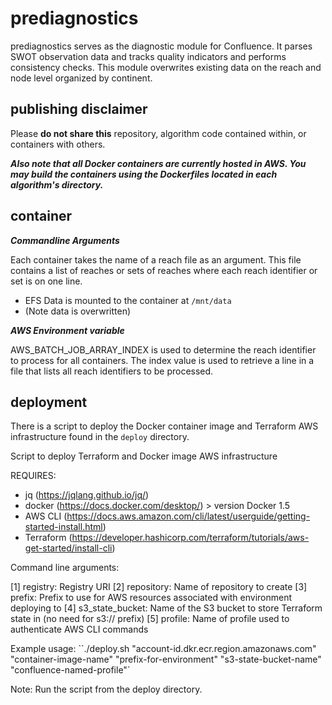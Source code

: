 # prediagnostics

prediagnostics serves as the diagnostic module for Confluence. It parses SWOT observation data and tracks quality indicators and performs consistency checks. This module overwrites existing data on the reach and node level organized by continent.

## publishing disclaimer

Please **do not share this** repository, algorithm code contained within, or containers with others. 

***Also note that all Docker containers are currently hosted in AWS. You may build the containers using the Dockerfiles located in each algorithm's directory.***

## container

***Commandline Arguments***

Each container takes the name of a reach file as an argument. This file contains a list of reaches or sets of reaches where each reach identifier or set is on one line.

- EFS Data is mounted to the container at `/mnt/data`
- (Note data is overwritten)

***AWS Environment variable***

AWS_BATCH_JOB_ARRAY_INDEX is used to determine the reach identifier to process for all containers. The index value is used to retrieve a line in a file that lists all reach identifiers to be processed.

## deployment

There is a script to deploy the Docker container image and Terraform AWS infrastructure found in the `deploy` directory.

Script to deploy Terraform and Docker image AWS infrastructure

REQUIRES:

- jq (<https://jqlang.github.io/jq/>)
- docker (<https://docs.docker.com/desktop/>) > version Docker 1.5
- AWS CLI (<https://docs.aws.amazon.com/cli/latest/userguide/getting-started-install.html>)
- Terraform (<https://developer.hashicorp.com/terraform/tutorials/aws-get-started/install-cli>)

Command line arguments:

[1] registry: Registry URI
[2] repository: Name of repository to create
[3] prefix: Prefix to use for AWS resources associated with environment deploying to
[4] s3_state_bucket: Name of the S3 bucket to store Terraform state in (no need for s3:// prefix)
[5] profile: Name of profile used to authenticate AWS CLI commands

Example usage: ``./deploy.sh "account-id.dkr.ecr.region.amazonaws.com" "container-image-name" "prefix-for-environment" "s3-state-bucket-name" "confluence-named-profile"`

Note: Run the script from the deploy directory.
